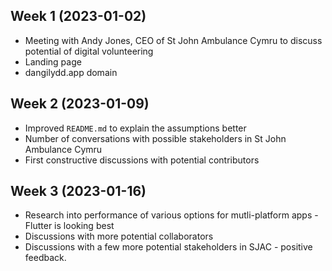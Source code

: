 ## Week 1 (2023-01-02)

* Meeting with Andy Jones, CEO of St John Ambulance Cymru to discuss potential of digital volunteering
* Landing page
* dangilydd.app domain

## Week 2 (2023-01-09)

* Improved `README.md` to explain the assumptions better
* Number of conversations with possible stakeholders in St John Ambulance Cymru
* First constructive discussions with potential contributors

## Week 3 (2023-01-16)

* Research into performance of various options for mutli-platform apps - Flutter is looking best
* Discussions with more potential collaborators
* Discussions with a few more potential stakeholders in SJAC - positive feedback.
